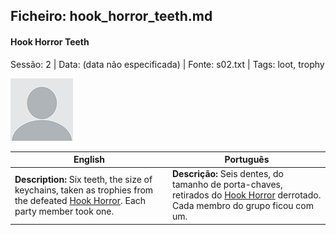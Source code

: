 ## Ficheiro: hook_horror_teeth.md

#### Hook Horror Teeth

Sessão: 2 | Data: (data não especificada) | Fonte: s02.txt | Tags: loot, trophy

![Hook Horror Teeth](docs/dm/loot/blank.png)

| English | Português |
|---------|-----------|
| **Description:** Six teeth, the size of keychains, taken as trophies from the defeated [Hook Horror](hook_horror.md). Each party member took one. | **Descrição:** Seis dentes, do tamanho de porta-chaves, retirados do [Hook Horror](hook_horror.md) derrotado. Cada membro do grupo ficou com um. |



















